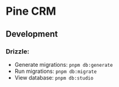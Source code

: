 # Pine CRM

## Development

### Drizzle:

- Generate migrations: `pnpm db:generate`
- Run migrations: `pnpm db:migrate`
- View database: `pnpm db:studio`

